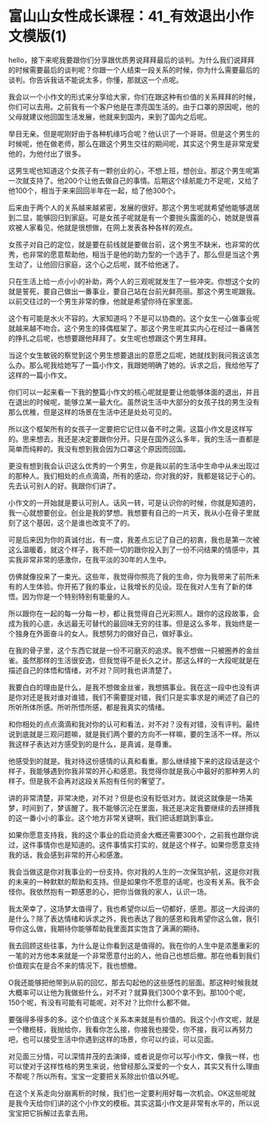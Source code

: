 # 富山山女性成长课程：41_有效退出小作文模版(1)

hello，接下来呢我要跟你们分享跟优质男说拜拜最后的谈判。为什么我们说拜拜的时候需要最后的谈判呢？你跟一个人结束一段关系的时候，你为什么需要最后的谈判。你告诉我话不能说太多，你懂，那就这一个点呢。

我会以一个小作文的形式来分享给大家，你们在跟这种有价值的关系拜拜的时候，你们可以去用。之前我有一个客户他是在漂亮国生活的。由于口罩的原因呢，他的父母就建议他回国生活发展，他就来到国内，来到了国内之后呢。

举目无亲。但是呢刚好由于各种机缘巧合呢？他认识了一个哥哥。但是这个男生的时候呢，他在做老师，那么在跟这个男生交往的期间呢，其实这个男生是非常宠爱他的，为他付出了很多。

这男生呢也知道这个女孩子有一颗创业的心，不想上班，想创业。那这个男生呢第一次就支持了。他200个让他去做自己的事情。后期这个续航能力不足呢，又给了他100个，相当于来来回回半年在一起，给了他300个。

后来由于两个人的关系越来越紧密，发展的很好。那这个男生呢就希望他能够退居到二显，能够回归到家庭。可是女孩子呢就是有一个要抛头露面的心，她就是很喜欢被人家看见，他就是很想做，在网上发表各种各样的观点。

女孩子对自己的定位，就是要在前线就是要做台前，这个男生不缺米，也非常的优秀，也非常的愿意帮助他，相当于是他的助力型的一个选手了。那么但是当这个男生动了，让他回归家庭，这个心之后呢，就不给他迷了。

只在生活上给一点小小的补助，两个人的三观呢就发生了一些冲突。你想这个女的就是誓死，要自己做出一番事业，要自己站在台前光鲜亮丽。那这个男生呢跟我。以前交往过的一个男生非常的像，他就是希望你待在家里面。

这个有可能是水火不容的。大家知道吗？不是可以协商的。这个女生一心做事业呢就越来越不吻合。这个男生的择偶框架了。那这个男生呢其实内心在经过一番痛苦的挣扎之后呢，也想要跟他拜拜了。女生呢也想跟这个男生拜拜。

当这个女生敏锐的察觉到这个男生想要退出的意愿之后呢，她就找到我问我这该怎么办。那么呢我给她写了一篇小作文，我跟她明确了她的。诉求之后，我给他写了这样的一篇小作文。

你们可以一起来看一下我的整篇小作文的核心呢就是要让他能够体面的退出，并且在退出的时候呢，能够立某一最大化。虽然说生活中大部分的女孩子找的男生没有那么优稚，但是这样的场景在生活中还是处处可见的。

所以这个框架所有的女孩子一定要把它记住以备不时之需。这篇小作文是这样写的。思来想去，我还是决定要跟你分开。只是在国外这么多年，我的生活一直都是简单而纯粹的。我没有想到我会因为口罩这个原因而回国。

更没有想到我会认识这么优秀的一个男生，你是我以前的生活中生命中从未出现过的那种人。我们相处的点点滴滴，所有的感动，你对我的好，我都是铭记于心的。先去认可别人的好。我跟你们讲了。

小作文的一开始就是要认可别人。话风一转，可是认识你的时候，你就是知道的，我一心就想要创业。创业是我的梦想。我想要有自己的一片天，我从小在骨子里就刻了这个基因，这个是谁也改变不了的。

可是后来因为你的真诚付出，有一度，我差点忘记了自己的初衷，我也是第一次被这么温暖着，就这个样子，我不顾一切的跟你投入到了一份不问结果的情感中，其实我非常非常的感激你，在我平淡的30年的人生中。

仿佛就像投来了一束光。这些年，我觉得你照亮了我的生命，你为我带来了前所未有的人生体验。你开拓了我的事业，让我增长的见设。现在我对人生有了新的体悟。因为你是一个特别特别有能量的人。

所以跟你在一起的每一分每一秒，都让我觉得自己光彩照人。跟你的这段故事，会成为我的心底，永远最无可替代的最回味无穷的往事。但是这么多年，我始终是一个独身在外面奋斗的女人。我想努力的做好自己，做好事业。

在我的骨子里，这个东西它就是一份不可磨灭的追求。我不想做一只被圈养的金丝雀。虽然那样的生活很安逸，但我觉得不是长久之计。那这么样的一大段呢就是在描述自己的体悟和情绪，对不对？同时我也讲清楚了。

我要白白的理由是什么，是我不想做金丝雀，我想搞事业。我在这一段中也没有讲是你对还是我对谁对谁错，我们不需要提对错，我们只是实事求是的阐述了自己的所听所体所感。所听所悟所感，都是我真实的情绪。

和你相处的点点滴滴和我对你的认可和看法，对不对？没有对错，没有评判。最终说到底就是三观问题嘛，就是我们两个要的方向不一样嘛，要的生活不一样。所以我这样子表达对方感受到的是什么，是真诚，是尊重。

他感受到的就是。我对待这份感情的认真和看重。那么继续接下来的这段话是这个样子，我能够遇到你我非常的开心和感恩。我觉得你就是我心中最好的那种男人的样子。但是我不会再对这段关系抱有任何的奢望了。

讲的非常清楚，非常决绝，对不对？但是也没有贬低对方。就说这就像是一场美梦，时间到了，梦该醒了。我不能够沉沦在里面，我还是决定我要继续的去拼搏我的这一番小小的事业。这个地方非常关键啊，我们把话题跳到事业。

如果你愿意支持我，我的这个事业的启动资金大概还需要300个，之前我也跟你说过，这件事情你也是知道的。这件事情实打实的，就是这个样子。如果你愿意支持我的话，我会感到非常的开心和感激。

我会当做这是你对我事业的一份支持。你对我的人生的一次保驾护航，这是你对我的未来的一种默默的帮助和支持。但是如果你不愿意的话呢，也没有关系。我不会怪你。我依然抱有一颗感恩的心，把你当做我的家人，认识一场。

我太荣幸了，这场梦太值得了，我也希望你以后一切都好，感恩。那这一大段讲的是什么？除了表达情绪和诉求之外，我也表达了我的感恩和我希望你这么做，我引导你这么做，我期待你能够帮助我里面其实饱含了满满的期待。

我去回顾这些往事，为什么是让你看到这是值得的。我在你的人生中是浓墨重彩的一笔的对方他本来就是一个非常愿意付出的人，他自己也想后撤。那在他看到我们价值观实在是合不来的情况下，我也想撤。

O我还能够把他带到从前的回忆，那去勾起他的这些感性的层面。那这种时候我就大概率可以让他为我做些什么，对不对？就算我们300个拿不到。那100个呢，150个呢，有没有可能有可能呢，对不对？比你什么都不做。

要强得多得多的多。这个价值这个关系本来就是有价值的。我这个小作文呢，就是一个橄榄枝，我抛给你，我看你怎么接，你接我也接受，你不接，我可以再努力吧，也可以接受生活中你遇到这样的场景，你可以约谈，可以见面。

对见面三分情，可以深情并茂的去演绎，或者说是你可以写小作文，像我一样，也可以使对于这样性格的男生来说，他曾经那么深爱的一个女人，其实又有什么理由不帮呢？所以所有。宝宝一定要把关系除出价值以外呢。

在这个关系走向分崩离析的时候，我们也一定要利用好每一次机会。OK这些呢就是我今天给你们讲的这个小作文的模板。其实这篇小作文是非常有水平的，所以说宝宝把它拆解过去拿去用。

